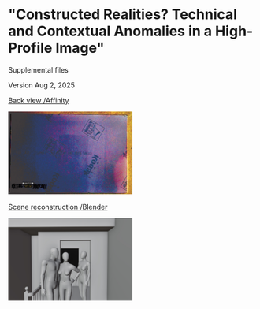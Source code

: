 # "Constructed Realities? Technical and Contextual Anomalies in a High-Profile Image"
Supplemental files

Version Aug 2, 2025


[Back view /Affinity](https://github.com/under-score/little_prince/blob/main/www67074273-11687313-image-a-5_1674927508384.afphoto)

<img src="https://github.com/under-score/little_prince/blob/main/www67074273-11687313-image-a-5_1674927508384.jpg" style="width:50%; max-width:300px;">

[Scene reconstruction /Blender](https://www.blender.org/](https://github.com/under-score/little_prince/blob/main/Scene%20recreation%20F.blend))

<img src="https://github.com/under-score/little_prince/blob/main/Scene%20recreation%20F.jpg" style="width:50%; max-width:300px;">
